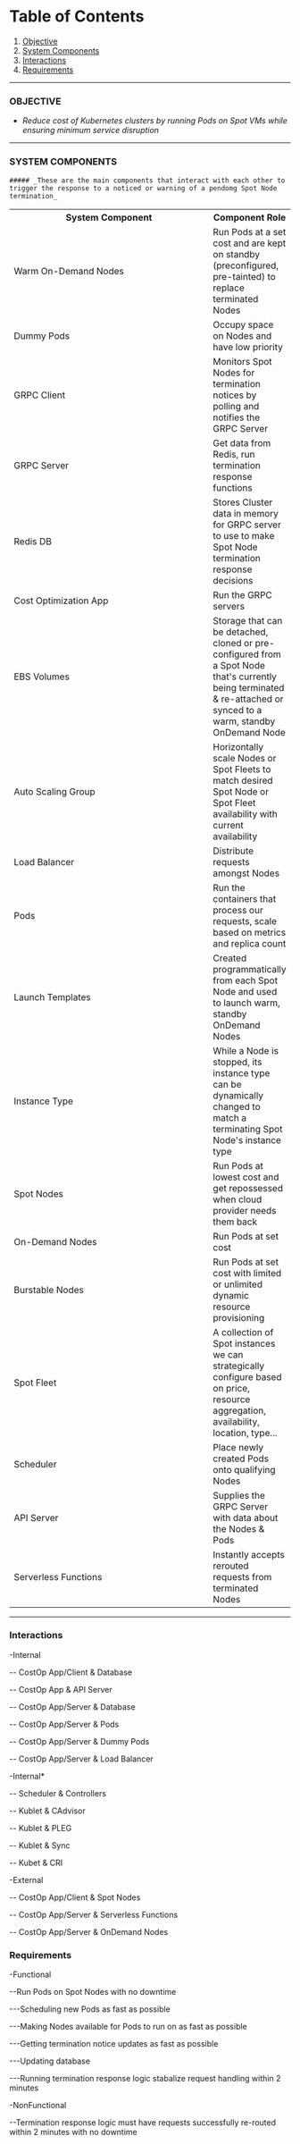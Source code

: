 # Table of Contents
1. [Objective](#objective)
2. [System Components](#system-components)
3. [Interactions](#interactions)
4. [Requirements](#requirements)


---


### OBJECTIVE
* _Reduce cost of Kubernetes clusters by running Pods on Spot VMs while ensuring minimum service disruption_

---

### SYSTEM COMPONENTS
    ##### _These are the main components that interact with each other to trigger the response to a noticed or warning of a pendomg Spot Node termination_

<table>
  <tr>
    <th style="width: 600px;">System Component</th>
    <th style="width: 50px;">Component Role</th>
  </tr>
  <tr>
    <td>Warm On-Demand Nodes</td>
    <td>Run Pods at a set cost and are kept on standby (preconfigured, pre-tainted) to replace terminated Nodes</td>
  </tr>
  <tr>
    <td>Dummy Pods</td>
    <td>Occupy space on Nodes and have low priority</td>
  </tr>
  <tr>
    <td>GRPC Client</td>
    <td>Monitors Spot Nodes for termination notices by polling and notifies the GRPC Server</td>
  </tr>
  <tr>
    <td>GRPC Server</td>
    <td>Get data from Redis, run termination response functions</td>
  </tr>
  <tr>
    <td>Redis DB</td>
    <td>Stores Cluster data in memory for GRPC server to use to make Spot Node termination response decisions</td>
  </tr>
  <tr>
    <td>Cost Optimization App</td>
    <td>Run the GRPC servers</td>
  </tr>
  <tr>
    <td>EBS Volumes</td>
    <td>Storage that can be detached, cloned or pre-configured from a Spot Node that's currently being terminated & re-attached or synced to a warm, standby OnDemand Node</td>
  </tr>
  <tr>
    <td>Auto Scaling Group</td>
    <td>Horizontally scale Nodes or Spot Fleets to match desired Spot Node or Spot Fleet availability with current availability</td>
  </tr>
  <tr>
    <td>Load Balancer</td>
    <td>Distribute requests amongst Nodes</td>
  </tr>
  <tr>
    <td>Pods</td>
    <td>Run the containers that process our requests, scale based on metrics and replica count</td>
  </tr>
  <tr>
    <td>Launch Templates</td>
    <td>Created programmatically from each Spot Node and used to launch warm, standby OnDemand Nodes</td>
  </tr>
  <tr>
    <td>Instance Type</td>
    <td>While a Node is stopped, its instance type can be dynamically changed to match a terminating Spot Node's instance type</td>
  </tr>
  <tr>
    <td>Spot Nodes</td>
    <td>Run Pods at lowest cost and get repossessed when cloud provider needs them back</td>
  </tr>
  <tr>
    <td>On-Demand Nodes</td>
    <td>Run Pods at set cost</td>
  </tr>
  <tr>
    <td>Burstable Nodes</td>
    <td>Run Pods at set cost with limited or unlimited dynamic resource provisioning</td>
  </tr>
  <tr>
    <td>Spot Fleet</td>
    <td>A collection of Spot instances we can strategically configure based on price, resource aggregation, availability, location, type...</td>
  </tr>
  <tr>
    <td>Scheduler</td>
    <td>Place newly created Pods onto qualifying Nodes</td>
  </tr>
  <tr>
    <td>API Server</td>
    <td>Supplies the GRPC Server with data about the Nodes & Pods</td>
  </tr>
  <tr>
    <td>Serverless Functions</td>
    <td>Instantly accepts rerouted requests from terminated Nodes</td>
  </tr>
</table>


---

### Interactions
-Internal

-- CostOp App/Client & Database

-- CostOp App & API Server

-- CostOp App/Server & Database

-- CostOp App/Server & Pods

-- CostOp App/Server & Dummy Pods

-- CostOp App/Server & Load Balancer

-Internal*

-- Scheduler & Controllers

-- Kublet & CAdvisor

-- Kublet & PLEG

-- Kublet & Sync

-- Kubet & CRI

-External

-- CostOp App/Client & Spot Nodes

-- CostOp App/Server & Serverless Functions

-- CostOp App/Server & OnDemand Nodes

### Requirements

-Functional

--Run Pods on Spot Nodes with no downtime

---Scheduling new Pods as fast as possible

---Making Nodes available for Pods to run on as fast as possible

---Getting termination notice updates as fast as possible

---Updating database

---Running termination response logic stabalize request handling within 2 minutes

-NonFunctional

--Termination response logic must have requests successfully re-routed within 2 minutes with no downtime 

